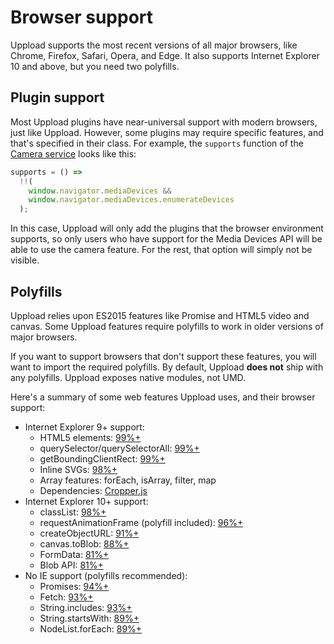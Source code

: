 # Browser support

Uppload supports the most recent versions of all major browsers, like Chrome, Firefox, Safari, Opera, and Edge. It also supports Internet Explorer 10 and above, but you need two polyfills.

## Plugin support

Most Uppload plugins have near-universal support with modern browsers, just like Uppload. However, some plugins may require specific features, and that's specified in their class. For example, the `supports` function of the [Camera service](/services/camera) looks like this:

```ts
supports = () =>
  !!(
    window.navigator.mediaDevices &&
    window.navigator.mediaDevices.enumerateDevices
  );
```

In this case, Uppload will only add the plugins that the browser environment supports, so only users who have support for the Media Devices API will be able to use the camera feature. For the rest, that option will simply not be visible.

## Polyfills

Uppload relies upon ES2015 features like Promise and HTML5 video and canvas. Some Uppload features require polyfills to work in older versions of major browsers.

If you want to support browsers that don't support these features, you will want to import the required polyfills. By default, Uppload **does not** ship with any polyfills. Uppload exposes native modules, not UMD.

Here's a summary of some web features Uppload uses, and their browser support:

- Internet Explorer 9+ support:
  - HTML5 elements: [99%+](https://caniuse.com/#feat=html5semantic)
  - querySelector/querySelectorAll: [99%+](https://caniuse.com/#feat=queryselector)
  - getBoundingClientRect: [99%+](https://caniuse.com/#feat=getboundingclientrect)
  - Inline SVGs: [98%+](https://caniuse.com/#feat=svg-html5)
  - Array features: forEach, isArray, filter, map
  - Dependencies: [Cropper.js](https://github.com/fengyuanchen/cropperjs)
- Internet Explorer 10+ support:
  - classList: [98%+](https://caniuse.com/#feat=classlist)
  - requestAnimationFrame (polyfill included): [96%+](https://caniuse.com/#feat=requestanimationframe)
  - createObjectURL: [91%+](https://caniuse.com/#feat=mdn-api_url_createobjecturl)
  - canvas.toBlob: [88%+](https://caniuse.com/#feat=mdn-api_htmlcanvaselement_toblob)
  - FormData: [81%+](https://caniuse.com/#feat=mdn-api_formdata)
  - Blob API: [81%+](https://caniuse.com/#feat=mdn-api_blob)
- No IE support (polyfills recommended):
  - Promises: [94%+](https://caniuse.com/#feat=promises)
  - Fetch: [93%+](https://caniuse.com/#feat=fetch)
  - String.includes: [93%+](https://caniuse.com/#feat=es6-string-includes)
  - String.startsWith: [89%+](https://caniuse.com/#feat=mdn-javascript_builtins_string_startswith)
  - NodeList.forEach: [89%+](https://caniuse.com/#feat=mdn-api_nodelist_foreach)
